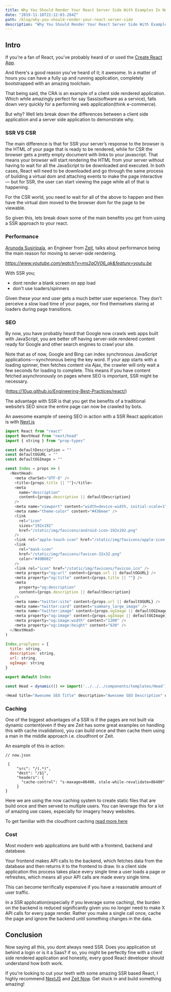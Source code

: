 ```yaml
---
title: Why You Should Render Your React Server Side With Examples In Now && NextJS
date: "2019-11-18T22:12:03.284Z"
path: /blog/why-you-should-render-your-react-server-side
description: "Why You Should Render Your React Server Side With Examples In Now && NextJS"
---
```


## Intro

If you're a fan of React, you've probably heard of or used the [Create React App](https://reactjs.org/docs/create-a-new-react-app.html#create-react-app).

And there's a good reason you've heard of it; it awesome. In a matter of hours you can have a fully up and running application, completely bootstrapped with an amazing toolchain.

That being said, the CRA is an example of a client side rendered application. Which while amazingly perfect for say Sass(software as a service), falls down very quickly for a performing web application(think e-commerce).

But why? Well lets break down the differences between a client side application and a server side application to demonstrate why.

### SSR VS CSR

The main difference is that for SSR your server’s response to the browser is the HTML of your page that is ready to be rendered, while for CSR the browser gets a pretty empty document with links to your javascript. That means your browser will start rendering the HTML from your server without having to wait for all the JavaScript to be downloaded and executed. In both cases, React will need to be downloaded and go through the same process of building a virtual dom and attaching events to make the page interactive — but for SSR, the user can start viewing the page while all of that is happening. 

For the CSR world, you need to wait for all of the above to happen and then have the virtual dom moved to the browser dom for the page to be viewable.

So given this, lets break down some of the main benefits you get from using a SSR approach to your react.

### Performance 

[Arunoda Susiripala](https://twitter.com/arunoda), an Engineer from [Zeit](https://zeit.co/), talks about performance being the main reason for moving to server-side rendering. 

_https://www.youtube.com/watch?v=ms2aOV06_qk&feature=youtu.be_

With SSR you;

- dont render a blank screen on app load 
- don't use loaders/spinners

Given these your end user gets a much better user experience. They don't perceive a slow load time of your pages, nor find themselves staring at loaders during page transitions.


### SEO

By now, you have probably heard that Google now crawls web apps built with JavaScript, you are better off having server-side rendered content ready for Google and other search engines to crawl your site.

Note that as of now, Google and Bing can index synchronous JavaScript applications — synchronous being the key word. If your app starts with a loading spinner, then fetches content via Ajax, the crawler will only wait a few seconds for loading to complete. This means if you have content fetched asynchronously on pages where SEO is important, SSR might be necessary.

(https://10up.github.io/Engineering-Best-Practices/react/)

The advantage with SSR is that you get the benefits of a traditional website’s SEO since the entire page can now be crawled by bots.

An awesome example of seeing SEO in action with a SSR React application is with [Next.js](https://nextjs.org/)

```javascript
import React from "react"
import NextHead from "next/head"
import { string } from "prop-types"

const defaultDescription = ""
const defaultOGURL = ""
const defaultOGImage = ""

const Index = props => (
  <NextHead>
    <meta charSet="UTF-8" />
    <title>{props.title || ""}</title>
    <meta
      name="description"
      content={props.description || defaultDescription}
    />
    <meta name="viewport" content="width=device-width, initial-scale=1" />
    <meta name="theme-color" content="#436eee" />
    <link
      rel="icon"
      sizes="192x192"
      href="/static/img/favicons/android-icon-192x192.png"
    />
    <link rel="apple-touch-icon" href="/static/img/favicons/apple-icon.png" />
    <link
      rel="mask-icon"
      href="/static/img/favicons/favicon-32x32.png"
      color="#49B882"
    />
    <link rel="icon" href="/static/img/favicons/favicon.ico" />
    <meta property="og:url" content={props.url || defaultOGURL} />
    <meta property="og:title" content={props.title || ""} />
    <meta
      property="og:description"
      content={props.description || defaultDescription}
    />
    <meta name="twitter:site" content={props.url || defaultOGURL} />
    <meta name="twitter:card" content="summary_large_image" />
    <meta name="twitter:image" content={props.ogImage || defaultOGImage} />
    <meta property="og:image" content={props.ogImage || defaultOGImage} />
    <meta property="og:image:width" content="1200" />
    <meta property="og:image:height" content="630" />
  </NextHead>
)

Index.propTypes = {
  title: string,
  description: string,
  url: string,
  ogImage: string
}

export default Index
```

```javascript
const Head = dynamic(() => import('../../../components/templates/Head'))

<Head title="Awesome SEO Title" description="Awesome SEO Description" url="https://awesomeurl.com" ogImage="" />
```

### Caching 

One of the biggest advantages of a SSR is if the pages are not built via dynamic content(even if they are Zeit has some great examples on handling this with cache invalidation), you can build once and then cache them using a man in the middle approach i.e. cloudfront or Zeit.

An example of this in action:

```
// now.json

 {
     "src": "/(.*)",
     "dest": "/$1",
     "headers": {
       "cache-control": "s-maxage=86400, stale-while-revalidate=86400"
     }
}
```

Here we are using the now caching system to create static files that are build once and then served to multiple users. You can leverage this for a lot of amazing use cases, especially for imagery heavy websites. 

To get familiar with the cloudfront caching [read more here](https://docs.aws.amazon.com/AmazonCloudFront/latest/DeveloperGuide/Expiration.html)

### Cost

Most modern web applications are build with a frontend, backend and database. 

Your frontend makes API calls to the backend, which fetches data from the database and then returns it to the frontend to draw. In a client side application this process takes place every single time a user loads a page or refreshes, which means all your API calls are made every single time.

This can become terrifically expensive if you have a reasonable amount of user traffic.  

In a SSR application(especially if you leverage some caching), the burden on the backend is reduced significantly given you no longer need to make X API calls for every page render. Rather you make a single call once, cache the page and ignore the backend until something changes in the data. 

## Conclusion

Now saying all this, you dont always need SSR. Does you application sit behind a login or is it a Saas? if so, you might be perfectly fine with a client side rendered application and honestly, every good React developer should understand how both work.

If you're looking to cut your teeth with some amazing SSR based React, I highly recommend [NextJS](https://nextjs.org/) and [Zeit Now](https://github.com/zeit). Get stuck in and build something amazing!  




